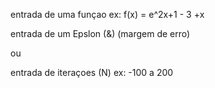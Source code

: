 
entrada de uma funçao
ex: f(x) = e^2x+1 - 3 +x

entrada de um Epslon (&)
(margem de erro)

ou

entrada de iteraçoes (N)
ex: -100 a 200


